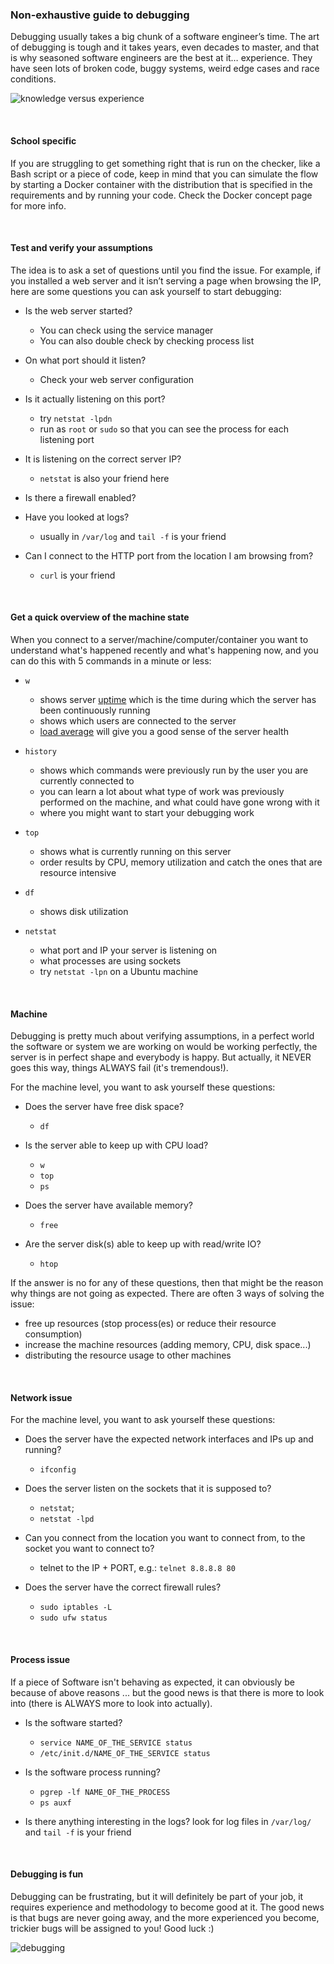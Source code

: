 ### Non-exhaustive guide to debugging

Debugging usually takes a big chunk of a software engineer’s time. The art of debugging is tough and it takes years, even decades to master, and that is why seasoned software engineers are the best at it… experience. They have seen lots of broken code, buggy systems, weird edge cases and race conditions.

![knowledge versus experience](knowledge_experience.png)

<br />

#### School specific

If you are struggling to get something right that is run on the checker, like a Bash script or a piece of code, keep in mind that you can simulate the flow by starting a Docker container with the distribution that is specified in the requirements and by running your code. Check the Docker concept page for more info.

<br />

#### Test and verify your assumptions

The idea is to ask a set of questions until you find the issue. For example, if you installed a web server and it isn’t serving a page when browsing the IP, here are some questions you can ask yourself to start debugging:

* Is the web server started?
    * You can check using the service manager
    * You can also double check by checking process list

* On what port should it listen?
    * Check your web server configuration

* Is it actually listening on this port?
    * try `netstat -lpdn`
    * run as `root` or `sudo` so that you can see the process for each listening port

* It is listening on the correct server IP?
    * `netstat` is also your friend here

* Is there a firewall enabled?

* Have you looked at logs?
    * usually in `/var/log` and `tail -f` is your friend

* Can I connect to the HTTP port from the location I am browsing from?
    * `curl` is your friend

<br />

#### Get a quick overview of the machine state

When you connect to a server/machine/computer/container you want to understand what's happened recently and what's happening now, and you can do this with 5 commands in a minute or less:

* `w`
    * shows server [uptime](https://www.techtarget.com/whatis/definition/uptime-and-downtime) which is the time during which the server has been continuously running
    * shows which users are connected to the server
    * [load average](https://www.brendangregg.com/blog/2017-08-08/linux-load-averages.html) will give you a good sense of the server health

* `history`
    * shows which commands were previously run by the user you are currently connected to
    * you can learn a lot about what type of work was previously performed on the machine, and what could have gone wrong with it
    * where you might want to start your debugging work

* `top`
    * shows what is currently running on this server
    * order results by CPU, memory utilization and catch the ones that are resource intensive

* `df`
    * shows disk utilization

* `netstat`
    * what port and IP your server is listening on
    * what processes are using sockets
    * try `netstat -lpn` on a Ubuntu machine

<br />

#### Machine

Debugging is pretty much about verifying assumptions, in a perfect world the software or system we are working on would be working perfectly, the server is in perfect shape and everybody is happy. But actually, it NEVER goes this way, things ALWAYS fail (it's tremendous!).

For the machine level, you want to ask yourself these questions:

* Does the server have free disk space?
    * `df`

* Is the server able to keep up with CPU load?
    * `w`
    * `top`
    * `ps`

* Does the server have available memory?
    * `free`

* Are the server disk(s) able to keep up with read/write IO?
    * `htop`

If the answer is no for any of these questions, then that might be the reason why things are not going as expected. There are often 3 ways of solving the issue:

* free up resources (stop process(es) or reduce their resource consumption)
* increase the machine resources (adding memory, CPU, disk space...)
* distributing the resource usage to other machines

<br />

#### Network issue

For the machine level, you want to ask yourself these questions:

* Does the server have the expected network interfaces and IPs up and running?
    * `ifconfig`

* Does the server listen on the sockets that it is supposed to?
    * `netstat`;
    * `netstat -lpd`

* Can you connect from the location you want to connect from, to the socket you want to connect to?
    * telnet to the IP + PORT, e.g.: `telnet 8.8.8.8 80`

* Does the server have the correct firewall rules?
    * `sudo iptables -L`
    * `sudo ufw status`

<br />

#### Process issue

If a piece of Software isn't behaving as expected, it can obviously be because of above reasons ... but the good news is that there is more to look into (there is ALWAYS more to look into actually).

* Is the software started?
    * `service NAME_OF_THE_SERVICE status`
    * `/etc/init.d/NAME_OF_THE_SERVICE status`

* Is the software process running?
    * `pgrep -lf NAME_OF_THE_PROCESS`
    * `ps auxf`

* Is there anything interesting in the logs? look for log files in `/var/log/` and `tail -f` is your friend

<br />

#### Debugging is fun

Debugging can be frustrating, but it will definitely be part of your job, it requires experience and methodology to become good at it. The good news is that bugs are never going away, and the more experienced you become, trickier bugs will be assigned to you! Good luck :)

![debugging](debugging.gif)

<br />
